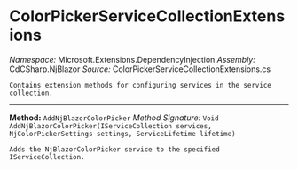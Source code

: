 # ColorPickerServiceCollectionExtensions

*Namespace:* Microsoft.Extensions.DependencyInjection
*Assembly:* CdCSharp.NjBlazor
*Source:* ColorPickerServiceCollectionExtensions.cs



    Contains extension methods for configuring services in the service collection.
    
---

**Method:** `AddNjBlazorColorPicker`
*Method Signature:* `Void AddNjBlazorColorPicker(IServiceCollection services, NjColorPickerSettings settings, ServiceLifetime lifetime)`


    Adds the NjBlazorColorPicker service to the specified IServiceCollection.
    


